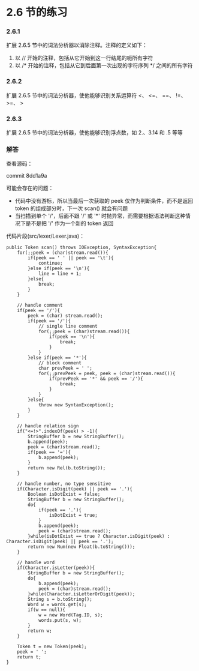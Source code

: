 # 2.6 节的练习

### 2.6.1

扩展 2.6.5 节中的词法分析器以消除注释。注释的定义如下：

1. 以 // 开始的注释，包括从它开始到这一行结尾的呃所有字符
2. 以 /* 开始的注释，包括从它到后面第一次出现的字符序列 */ 之间的所有字符

### 2.6.2

扩展 2.6.5 节中的词法分析器，使他能够识别关系运算符 <、 <=、 ==、 !=、 >=、 >

### 2.6.3

扩展 2.6.5 节中的词法分析器，使他能够识别浮点数，如 2.、3.14 和 .5 等等

### 解答

查看源码：

commit 8dd1a9a

可能会存在的问题：

- 代码中没有游标，所以当最后一次获取的 peek 仅作为判断条件，而不是返回 token 的组成部分时，下一次 scan() 就会有问题
- 当扫描到单个 '/'，后面不跟 '/' 或 '*' 时抛异常，而需要根据语法判断这种情况下是不是把 '/' 作为一个新的 token 返回

代码片段(src/lexer/Lexer.java)：

    public Token scan() throws IOException, SyntaxException{
        for(;;peek = (char)stream.read()){
            if(peek == ' ' || peek == '\t'){
                continue;
            }else if(peek == '\n'){
                line = line + 1;
            }else{
                break;
            }
        }
        
        // handle comment
        if(peek == '/'){
            peek = (char) stream.read();
            if(peek == '/'){
                // single line comment
                for(;;peek = (char)stream.read()){
                    if(peek == '\n'){
                        break;
                    }
                }
            }else if(peek == '*'){
                // block comment
                char prevPeek = ' ';
                for(;;prevPeek = peek, peek = (char)stream.read()){
                    if(prevPeek == '*' && peek == '/'){
                        break;
                    }
                }
            }else{
                throw new SyntaxException();
            }
        }
        
        // handle relation sign
        if("<=!>".indexOf(peek) > -1){
            StringBuffer b = new StringBuffer();
            b.append(peek);
            peek = (char)stream.read();
            if(peek == '='){
                b.append(peek);
            }
            return new Rel(b.toString());
        }
        
        // handle number, no type sensitive
        if(Character.isDigit(peek) || peek == '.'){
            Boolean isDotExist = false;
            StringBuffer b = new StringBuffer();
            do{
                if(peek == '.'){
                    isDotExist = true;
                }
                b.append(peek);
                peek = (char)stream.read();
            }while(isDotExist == true ? Character.isDigit(peek) : Character.isDigit(peek) || peek == '.');
            return new Num(new Float(b.toString()));
        }
        
        // handle word
        if(Character.isLetter(peek)){
            StringBuffer b = new StringBuffer();
            do{
                b.append(peek);
                peek = (char)stream.read();
            }while(Character.isLetterOrDigit(peek));
            String s = b.toString();
            Word w = words.get(s);
            if(w == null){
                w = new Word(Tag.ID, s);
                words.put(s, w);
            }
            return w;
        }
        
        Token t = new Token(peek);
        peek = ' ';
        return t;
    }
